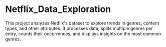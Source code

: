 # Netflix_Data_Exploration
This project analyzes Netflix's dataset to explore trends in genres, content types, and other attributes. It processes data, splits multiple genres per entry, counts their occurrences, and displays insights on the most common genres.
